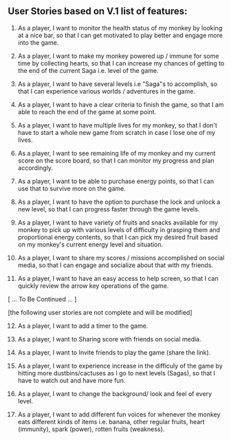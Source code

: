 ## User Stories based on V.1 list of features:

1. As a player, I want to monitor the health status of my monkey by looking at a nice bar, so that I can get motivated to play better and engage more into the game.

2. As a player, I want to make my monkey powered up / immune for some time by collecting hearts, so that I can increase my chances of getting to the end of the current Saga i.e. level of the game.

3. As a player, I want to have several levels i.e "Saga"s to accomplish, so that I can experience various worlds / adventures in the game.

4. As a player, I want to have a clear criteria to finish the game, so that I am able to reach the end of the game at some point.

5. As a player, I want to have multiple lives for my monkey, so that I don't have to start a whole new game from scratch in case I lose one of my lives. 

6. As a player, I want to see remaining life of my monkey and my current score on the score board, so that I can monitor my progress and plan accordingly.

7. As a player, I want to be able to purchase energy points, so that I can use that to survive more on the game.

8. As a player, I want to have the option to purchase the lock and unlock a new level, so that I can progress faster through the game levels.

9. As a player, I want to have variety of fruits and snacks available for my monkey to pick up with various levels of difficulty in grasping them and proportional energy contents, so that I can pick my desired fruit based on my monkey's current energy level and situation.

10. As a player, I want to share my scores / missions accomplished on social media, so that I can engage and socialize about that with my friends.

11. As a player, I want to have an easy access to help screen, so that I can quickly review the arrow key operations of the game.


[ ... To Be Continued ... ]

[the following user stories are not complete and will be modified]

12. As a player, I want to add a timer to the game.

13. As a player, I want to Sharing score with friends on social media.

14. As a player, I want to Invite friends to play the game (share the link).

15. As a player, I want to experience increase in the difficuly of the game by hitting more dustbins/cactuses as I go to next levels (Sagas), so that I have to watch out and have more fun. 

16. As a player, I want to change the background/ look and feel of every level.

17. As a player, I want to add different fun voices for whenever the monkey eats different kinds of items i.e. banana, other regular fruits, heart (immunity), spark (power), rotten fruits (weakness).

